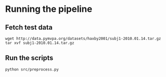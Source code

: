 # Running the pipeline

## Fetch test data

```
wget http://data.pymvpa.org/datasets/haxby2001/subj1-2010.01.14.tar.gz
tar xvf subj1-2010.01.14.tar.gz
```

## Run the scripts

```
python src/preprocess.py
```
